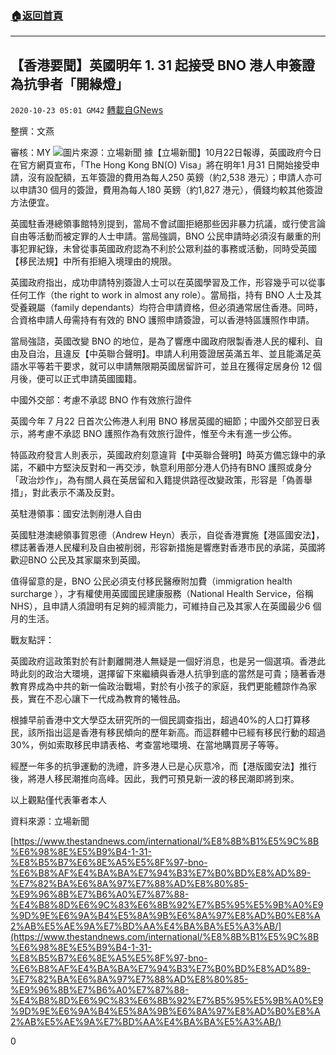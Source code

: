 ###  [:house:返回首頁](https://github.com/ourhimalayas/txt)
---

## 【香港要聞】英國明年 1. 31 起接受 BNO 港人申簽證　為抗爭者「開綠燈」
`2020-10-23 05:01 GM42` [轉載自GNews](https://gnews.org/zh-hant/441884/)

整撰：文燕

審核：MY
![]()![](https://gnews-media-offload.s3.amazonaws.com/wp-content/uploads/2020/10/23044935/image001-11.png)圖片來源：立場新聞
據【立場新聞】10月22日報導，英國政府今日在官方網頁宣布，「The Hong Kong BN(O) Visa」將在明年1 月31 日開始接受申請，沒有設配額，五年簽證的費用為每人250 英鎊（約2,538 港元）；申請人亦可以申請30 個月的簽證，費用為每人180 英鎊（約1,827 港元），價錢均較其他簽證方法便宜。

英國駐香港總領事館特別提到，當局不會試圖拒絕那些因非暴力抗議，或行使言論自由等活動而被定罪的人士申請。當局強調，BNO 公民申請時必須沒有嚴重的刑事犯罪紀錄，未曾從事英國政府認為不利於公眾利益的事務或活動，同時受英國【移民法規】中所有拒絕入境理由的規限。

英國政府指出，成功申請特別簽證人士可以在英國學習及工作，形容幾乎可以從事任何工作（the right to work in almost any role）。當局指，持有 BNO 人士及其受養親屬（family dependants）均符合申請資格，但必須通常居住香港。同時，合資格申請人毋需持有有效的 BNO 護照申請簽證，可以香港特區護照作申請。

當局強諮，英國改變 BNO 的地位，是為了響應中國政府限製香港人民的權利、自由及自治，且違反【中英聯合聲明】。申請人利用簽證居英滿五年、並且能滿足英語水平等若干要求，就可以申請無限期英國居留許可，並且在獲得定居身份 12 個月後，便可以正式申請英國國籍。

中國外交部：考慮不承認 BNO 作有效旅行證件

英國今年 7 月22 日首次公佈港人利用 BNO 移居英國的細節；中國外交部翌日表示，將考慮不承認 BNO 護照作為有效旅行證件，惟至今未有進一步公佈。

特區政府發言人則表示，英國政府刻意違背【中英聯合聲明】時英方備忘錄中的承諾，不顧中方堅決反對和一再交涉，執意利用部分港人仍持有BNO 護照或身分「政治炒作」，為有關人員在英居留和入籍提供路徑改變政策，形容是「偽善舉措」，對此表示不滿及反對。

英駐港領事：國安法剝削港人自由

英國駐港澳總領事賀恩德（Andrew Heyn）表示，自從香港實施【港區國安法】，標誌著香港人民權利及自由被削弱，形容新措施是響應對香港市民的承諾，英國將歡迎BNO 公民及其家屬來到英國。

值得留意的是，BNO 公民必須支付移民醫療附加費（immigration health surcharge ），才有權使用英國國民建康服務（National Health Service，俗稱NHS），且申請人須證明有足夠的經濟能力，可維持自己及其家人在英國最少6 個月的生活。

戰友點評：

英國政府這政策對於有計劃離開港人無疑是一個好消息，也是另一個選項。香港此時此刻的政治大環境，選擇留下來繼續與香港人抗爭到底的當然是可貴；隨著香港教育界成為中共的新一倫政治戰場，對於有小孩子的家庭，我們更能體諒作為家長，實在不忍心讓下一代成為教育的犧牲品。

根據早前香港中文大學亞太研究所的一個民調查指出，超過40%的人口打算移民，該所指出這是香港有移民傾向的歷年新高。而這群體中已經有移民行動的超過30%，例如索取移民申請表格、考查當地環境、在當地購買房子等等。

經歷一年多的抗爭運動的洗禮，許多港人已是心灰意冷，而【港版國安法】推行後，將港人移民潮推向高峰。因此，我們可預見新一波的移民潮即將到來。

以上觀點僅代表筆者本人

資料來源：立場新聞

[https://www.thestandnews.com/international/%E8%8B%B1%E5%9C%8B%E6%98%8E%E5%B9%B4-1-31-%E8%B5%B7%E6%8E%A5%E5%8F%97-bno-%E6%B8%AF%E4%BA%BA%E7%94%B3%E7%B0%BD%E8%AD%89-%E7%82%BA%E6%8A%97%E7%88%AD%E8%80%85-%E9%96%8B%E7%B6%A0%E7%87%88-%E4%B8%8D%E6%9C%83%E6%8B%92%E7%B5%95%E5%9B%A0%E9%9D%9E%E6%9A%B4%E5%8A%9B%E6%8A%97%E8%AD%B0%E8%A2%AB%E5%AE%9A%E7%BD%AA%E4%BA%BA%E5%A3%AB/](https://www.thestandnews.com/international/%E8%8B%B1%E5%9C%8B%E6%98%8E%E5%B9%B4-1-31-%E8%B5%B7%E6%8E%A5%E5%8F%97-bno-%E6%B8%AF%E4%BA%BA%E7%94%B3%E7%B0%BD%E8%AD%89-%E7%82%BA%E6%8A%97%E7%88%AD%E8%80%85-%E9%96%8B%E7%B6%A0%E7%87%88-%E4%B8%8D%E6%9C%83%E6%8B%92%E7%B5%95%E5%9B%A0%E9%9D%9E%E6%9A%B4%E5%8A%9B%E6%8A%97%E8%AD%B0%E8%A2%AB%E5%AE%9A%E7%BD%AA%E4%BA%BA%E5%A3%AB/)

0
